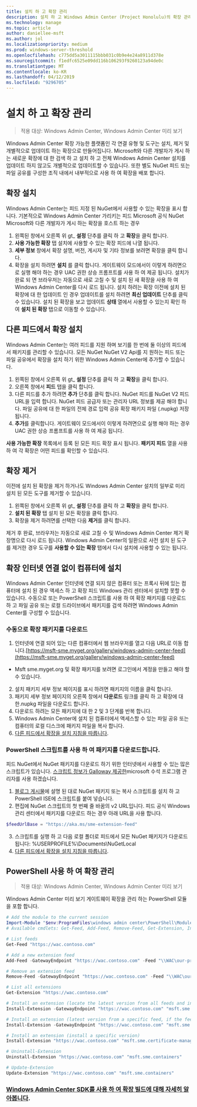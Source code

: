 ```yaml
---
title: 설치 하 고 확장 관리
description: 설치 하 고 Windows Admin Center (Project Honolulu)의 확장 관리
ms.technology: manage
ms.topic: article
author: daniellee-msft
ms.author: jol
ms.localizationpriority: medium
ms.prod: windows-server-threshold
ms.openlocfilehash: c775dd5a3011115bbb031c0b9e4e24a8911d378e
ms.sourcegitcommit: f1edfc6525e09dd116b106293f9260123a94de0c
ms.translationtype: MT
ms.contentlocale: ko-KR
ms.lasthandoff: 04/12/2019
ms.locfileid: "9296705"
---
```

# 설치 하 고 확장 관리

>적용 대상: Windows Admin Center, Windows Admin Center 미리 보기

Windows Admin Center 확장 가능한 플랫폼인 각 연결 유형 및 도구는 설치, 제거 및 개별적으로 업데이트 하는 확장으로 만들어집니다. Microsoft와 다른 개발자가 게시 하는 새로운 확장에 대 한 검색 하 고 설치 하 고 전체 Windows Admin Center 설치를 업데이트 하지 않고도 개별적으로 업데이트할 수 있습니다. 또한 별도 NuGet 피드 또는 파일 공유를 구성한 조직 내에서 내부적으로 사용 하 여 확장을 배포 합니다.

## 확장 설치

Windows Admin Center는 피드 지정 된 NuGet에서 사용할 수 있는 확장을 표시 합니다. 기본적으로 Windows Admin Center 가리키는 피드 Microsoft 공식 NuGet Microsoft와 다른 개발자가 게시 하는 확장을 호스트 하는 경우

1. 왼쪽된 창에서 오른쪽 위 gt_ **설정** 단추를 클릭 하 고 **확장**을 클릭 합니다. 
2. **사용 가능한 확장** 탭 설치에 사용할 수 있는 확장 피드에 나열 됩니다.
3. **세부 정보** 창에서 확장 설명, 버전, 게시자 및 기타 정보를 보려면 확장을 클릭 합니다.
4. 확장을 설치 하려면 **설치** 를 클릭 합니다. 게이트웨이 모드에서이 이렇게 하려면으로 실행 해야 하는 경우 UAC 권한 상승 프롬프트를 사용 하 여 제공 됩니다. 설치가 완료 되 면 브라우저는 자동으로 새로 고칠 수 및 설치 된 새 확장을 사용 하 여 Windows Admin Center를 다시 로드 됩니다. 설치 하려는 확장 이전에 설치 된 확장에 대 한 업데이트 인 경우 업데이트를 설치 하려면 **최신 업데이트** 단추를 클릭 수 있습니다. 설치 된 확장을 보고 업데이트 **상태** 열에서 사용할 수 있는지 확인 하 여 **설치 된 확장** 탭으로 이동할 수 있습니다.

## 다른 피드에서 확장 설치

Windows Admin Center는 여러 피드를 지원 하며 보기를 한 번에 둘 이상의 피드에서 패키지를 관리할 수 있습니다. 모든 NuGet NuGet V2 Api를 지 원하는 피드 또는 파일 공유에서 확장을 설치 하기 위한 Windows Admin Center에 추가할 수 있습니다.

1. 왼쪽된 창에서 오른쪽 위 gt_ **설정** 단추를 클릭 하 고 **확장**을 클릭 합니다.
2. 오른쪽 창에서 **피드** 탭을 클릭 합니다.
3. 다른 피드를 추가 하려면 **추가** 단추를 클릭 합니다. NuGet 피드를 NuGet V2 피드 URL을 입력 합니다. NuGet 피드 공급자 또는 관리자 URL 정보를 제공 해야 합니다. 파일 공유에 대 한 파일의 전체 경로 입력 공유 확장 패키지 파일 (.nupkg) 저장 됩니다.
4. **추가**를 클릭합니다. 게이트웨이 모드에서이 이렇게 하려면으로 실행 해야 하는 경우 UAC 권한 상승 프롬프트를 사용 하 여 제공 됩니다.

**사용 가능한 확장** 목록에서 등록 된 모든 피드 확장 표시 됩니다. **패키지 피드** 열을 사용 하 여 각 확장은 어떤 피드를 확인할 수 있습니다.

## 확장 제거

이전에 설치 된 확장을 제거 하거나도 Windows Admin Center 설치의 일부로 미리 설치 된 모든 도구를 제거할 수 있습니다.

1. 왼쪽된 창에서 오른쪽 위 gt_ **설정** 단추를 클릭 하 고 **확장**을 클릭 합니다. 
2. **설치 된 확장** 탭 설치 된 모든 확장을 클릭 합니다.
3. 확장을 제거 하려면를 선택한 다음 **제거**를 클릭 합니다.

제거 후 완료, 브라우저는 자동으로 새로 고칠 수 및 Windows Admin Center 제거 확장명으로 다시 로드 됩니다. Windows Admin Center의 일환으로 사전 설치 된 도구를 제거한 경우 도구를 **사용할 수 있는 확장** 탭에서 다시 설치에 사용할 수 있는 됩니다.

## 확장 인터넷 연결 없이 컴퓨터에 설치

Windows Admin Center 인터넷에 연결 되지 않은 컴퓨터 또는 프록시 뒤에 있는 컴퓨터에 설치 된 경우 액세스 하 고 확장 피드 Windows 관리 센터에서 설치할 못할 수 있습니다. 수동으로 또는 PowerShell 스크립트를 사용 하 여 확장 패키지를 다운로드 하 고 파일 공유 또는 로컬 드라이브에서 패키지를 검색 하려면 Windows Admin Center를 구성할 수 있습니다.

### 수동으로 확장 패키지를 다운로드

1. 인터넷에 연결 되어 있는 다른 컴퓨터에서 웹 브라우저를 열고 다음 URL로 이동 합니다.[https://msft-sme.myget.org/gallery/windows-admin-center-feed](https://msft-sme.myget.org/gallery/windows-admin-center-feed) 

  * Msft sme.myget.org 및 확장 패키지를 보려면 로그인에서 계정을 만들고 해야 할 수 있습니다.

2. 설치 패키지 세부 정보 페이지를 표시 하려면 패키지의 이름을 클릭 합니다.
3. 패키지 세부 정보 페이지의 오른쪽 창에서 **다운로드** 링크를 클릭 하 고 확장에 대 한.nupkg 파일을 다운로드 합니다.
4. 다운로드 하려는 모든 패키지에 대 한 2 및 3 단계를 반복 합니다.
5. Windows Admin Center에 설치 된 컴퓨터에서 액세스할 수 있는 파일 공유 또는 컴퓨터의 로컬 디스크에 패키지 파일을 복사 합니다.
6. [다른 피드에서 확장을 설치 지침을 따릅니다](#installing-extensions-from-a-different-feed).

### PowerShell 스크립트를 사용 하 여 패키지를 다운로드합니다.

피드 NuGet에서 NuGet 패키지를 다운로드 하기 위한 인터넷에서 사용할 수 있는 많은 스크립트가 있습니다. [스크립트 정보가 Galloway 제공한](https://weblogs.asp.net/jongalloway/downloading-a-local-nuget-repository-with-powershell)microsoft 수석 프로그램 관리자를 사용 하겠습니다.

1. [블로그 게시물](https://weblogs.asp.net/jongalloway/downloading-a-local-nuget-repository-with-powershell)에 설명 된 대로 NuGet 패키지 또는 복사 스크립트를 설치 하 고 PowerShell ISE에 스크립트를 붙여 넣습니다.
2. 편집에 NuGet 스크립트의 첫 번째 줄 바꿈의 v2 URL입니다. 피드 공식 Windows 관리 센터에서 패키지를 다운로드 하는 경우 아래 URL을 사용 합니다.

```powershell
$feedUrlBase = "https://aka.ms/sme-extension-feed"
```

3. 스크립트를 실행 하 고 다음 로컬 폴더로 피드에서 모든 NuGet 패키지가 다운로드 됩니다: %USERPROFILE%\Documents\NuGetLocal
4. [다른 피드에서 확장을 설치 지침을 따릅니다](#installing-extensions-from-a-different-feed).

## PowerShell 사용 하 여 확장 관리

>적용 대상: Windows Admin Center, Windows Admin Center 미리 보기

Windows Admin Center 미리 보기 게이트웨이 확장을 관리 하는 PowerShell 모듈을 포함 합니다.

```powershell
# Add the module to the current session
Import-Module "$env:ProgramFiles\windows admin center\PowerShell\Modules\ExtensionTools"
# Available cmdlets: Get-Feed, Add-Feed, Remove-Feed, Get-Extension, Install-Extension, Uninstall-Extension, Update-Extension

# List feeds
Get-Feed "https://wac.contoso.com"

# Add a new extension feed
Add-Feed -GatewayEndpoint "https://wac.contoso.com" -Feed "\\WAC\our-private-extensions"

# Remove an extension feed
Remove-Feed -GatewayEndpoint "https://wac.contoso.com" -Feed "\\WAC\our-private-extensions"

# List all extensions
Get-Extension "https://wac.contoso.com"

# Install an extension (locate the latest version from all feeds and install it)
Install-Extension -GatewayEndpoint "https://wac.contoso.com" "msft.sme.containers"

# Install an extension (latest version from a specific feed, if the feed is not present, it will be added)
Install-Extension -GatewayEndpoint "https://wac.contoso.com" "msft.sme.containers" -Feed "https://aka.ms/sme-extension-feed"

# Install an extension (install a specific version)
Install-Extension "https://wac.contoso.com" "msft.sme.certificate-manager" "0.133.0"

# Uninstall-Extension
Uninstall-Extension "https://wac.contoso.com" "msft.sme.containers"

# Update-Extension
Update-Extension "https://wac.contoso.com" "msft.sme.containers"
```

### [Windows Admin Center SDK를 사용 하 여 확장 빌드에 대해 자세히 알아봅니다](../extend/extensibility-overview.md).
